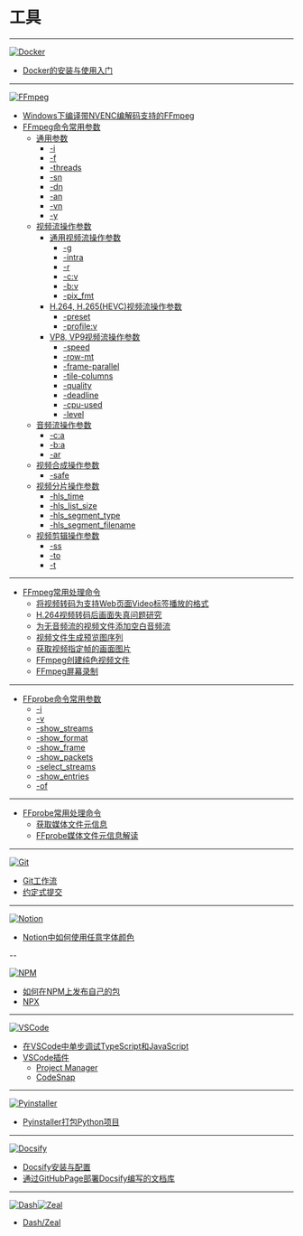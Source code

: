 # 工具

---

[![Docker](./Docker/images/title.png ":size=200")](/repository/Tools/Docker/README.md#docker)
  - [Docker的安装与使用入门](/repository/Tools/Docker/docs/Docker的安装与使用入门.md#Docker的安装与使用入门)

---

[![FFmpeg](./FFmpeg/images/title.jpg ":size=200")](/repository/Tools/FFmpeg/README.md#ffmpeg)
  - [Windows下编译带NVENC编解码支持的FFmpeg](/repository/Tools/FFmpeg/docs/Windows下编译带NVENC编解码支持的FFmpeg.md#windows下编译支持nvenc编码器的ffmpeg)
  - [FFmpeg命令常用参数](/repository/Tools/FFmpeg/docs/FFmpeg命令常用参数.md#FFmpeg命令常用参数)
    - [通用参数](/repository/Tools/FFmpeg/docs/Common/README.md#通用参数)
      - [-i](/repository/Tools/FFmpeg/docs/Common/-i.md#i)
      - [-f](/repository/Tools/FFmpeg/docs/Common/-f.md#f)
      - [-threads](/repository/Tools/FFmpeg/docs/Common/-threads.md#threads)
      - [-sn](/repository/Tools/FFmpeg/docs/Common/-sn.md#sn)
      - [-dn](/repository/Tools/FFmpeg/docs/Common/-dn.md#dn)
      - [-an](/repository/Tools/FFmpeg/docs/Common/-an.md#an)
      - [-vn](/repository/Tools/FFmpeg/docs/Common/-vn.md#vn)
      - [-y](/repository/Tools/FFmpeg/docs/Common/-y.md#y)
    - [视频流操作参数](/repository/Tools/FFmpeg/docs/VideoStream/README.md#视频流操作参数)
      - [通用视频流操作参数](/repository/Tools/FFmpeg/docs/VideoStream/Common/README.md#通用视频流操作参数)
        - [-g](/repository/Tools/FFmpeg/docs/VideoStream/Common/-g.md#g)
        - [-intra](/repository/Tools/FFmpeg/docs/VideoStream/Common/-intra.md#intra)
        - [-r](/repository/Tools/FFmpeg/docs/VideoStream/Common/-r.md#r)
        - [-c:v](/repository/Tools/FFmpeg/docs/VideoStream/Common/-c_v.md#cv)
        - [-b:v](/repository/Tools/FFmpeg/docs/VideoStream/Common/-b_v.md#bv)
        - [-pix_fmt](/repository/Tools/FFmpeg/docs/VideoStream/Common/-pix_fmt.md#pix_fmt)
      - [H.264, H.265(HEVC)视频流操作参数](/repository/Tools/FFmpeg/docs/VideoStream/H.26x/README.md#h264-h265hevc视频流操作参数)
        - [-preset](/repository/Tools/FFmpeg/docs/VideoStream/H.26x/-preset.md#preset)
        - [-profile:v](/repository/Tools/FFmpeg/docs/VideoStream/H.26x/-profile_v.md#profilev)
      - [VP8, VP9视频流操作参数](/repository/Tools/FFmpeg/docs/VideoStream/VPx/README.md#vp8-vp9视频流操作参数)
        - [-speed](/repository/Tools/FFmpeg/docs/VideoStream/VPx/-speed.md#speed)
        - [-row-mt](/repository/Tools/FFmpeg/docs/VideoStream/VPx/-row-mt.md#row-mt)
        - [-frame-parallel](/repository/Tools/FFmpeg/docs/VideoStream/VPx/-frame-parallel.md#frame-parallel)
        - [-tile-columns](/repository/Tools/FFmpeg/docs/VideoStream/VPx/-tile-columns.md#tile-columns)
        - [-quality](/repository/Tools/FFmpeg/docs/VideoStream/VPx/-quality.md#quality)
        - [-deadline](/repository/Tools/FFmpeg/docs/VideoStream/VPx/-deadline.md#deadline)
        - [-cpu-used](/repository/Tools/FFmpeg/docs/VideoStream/VPx/-cpu-used.md#cpu-used)
        - [-level](/repository/Tools/FFmpeg/docs/VideoStream/VPx/-level.md#level)
    - [音频流操作参数](/repository/Tools/FFmpeg/docs/AudioStream/README.md#音频流操作参数)
      - [-c:a](/repository/Tools/FFmpeg/docs/AudioStream/-c_a.md#c_a)
      - [-b:a](/repository/Tools/FFmpeg/docs/AudioStream/-b_a.md#b_a)
      - [-ar](/repository/Tools/FFmpeg/docs/AudioStream/-ar.md#ar)
    - [视频合成操作参数](/repository/Tools/FFmpeg/docs/Composite/README.md#视频合成操作参数)
      - [-safe](/repository/Tools/FFmpeg/docs/Composite/-safe.md#safe)
    - [视频分片操作参数](/repository/Tools/FFmpeg/docs/Segment/README.md#视频分片操作参数)
      - [-hls_time](/repository/Tools/FFmpeg/docs/Segment/-hls_time.md#hls_time)
      - [-hls_list_size](/repository/Tools/FFmpeg/docs/Segment/-hls_list_size.md#hls_list_size)
      - [-hls_segment_type](/repository/Tools/FFmpeg/docs/Segment/-hls_segment_type.md#hls_segment_type)
      - [-hls_segment_filename](/repository/Tools/FFmpeg/docs/Segment/-hls_segment_filename.md#hls_segment_filename)
    - [视频剪辑操作参数](/repository/Tools/FFmpeg/docs/Clipping/README.md#视频剪辑操作参数)
      - [-ss](/repository/Tools/FFmpeg/docs/Clipping/-ss.md#ss)
      - [-to](/repository/Tools/FFmpeg/docs/Clipping/-to.md#to)
      - [-t](/repository/Tools/FFmpeg/docs/Clipping/-t.md#t)
  
  ---
  
  - [FFmpeg常用处理命令](/repository/Tools/FFmpeg/docs/FFmpeg常用处理命令.md#ffmpeg常用处理命令)
    - [将视频转码为支持Web页面Video标签播放的格式](/repository/Tools/FFmpeg/docs/Commands/将视频转码为支持Web页面Video标签播放的格式.md#将视频转码为支持web页面video标签播放的格式)
    - [H.264视频转码后画面失真问题研究](/repository/Tools/FFmpeg/docs/H.264视频转码后画面失真问题研究.md#h264视频转码后画面失真问题研究)
    - [为无音频流的视频文件添加空白音频流](/repository/Tools/FFmpeg/docs/Commands/为无音频流的视频文件添加空白音频流.md#为无音频流的视频文件添加空白音频流)
    - [视频文件生成预览图序列](/repository/Tools/FFmpeg/docs/Commands/视频文件生成预览图序列.md#视频文件生成预览图序列)
    - [获取视频指定帧的画面图片](/repository/Tools/FFmpeg/docs/Commands/获取视频指定帧的画面图片.md#获取视频指定帧的画面图片)
    - [FFmpeg创建纯色视频文件](/repository/Tools/FFmpeg/docs/FFmpeg创建纯色视频文件.md#ffmpeg创建纯色视频文件)
    - [FFmpeg屏幕录制](/repository/Tools/FFmpeg/docs/FFmpeg屏幕录制.md#ffmpeg屏幕录制)
  
  ---
  
  - [FFprobe命令常用参数](/repository/Tools/FFmpeg/docs/FFprobe命令常用参数.md#FFprobe命令常用参数)
    - [-i](/repository/Tools/FFmpeg/docs/FFprobe/-i.md#i)
    - [-v](/repository/Tools/FFmpeg/docs/FFprobe/-v.md#v)
    - [-show_streams](/repository/Tools/FFmpeg/docs/FFprobe/-show_streams.md#show_streams)
    - [-show_format](/repository/Tools/FFmpeg/docs/FFprobe/-show_format.md#show_format)
    - [-show_frame](/repository/Tools/FFmpeg/docs/FFprobe/-show_frames.md#show_frame)
    - [-show_packets](/repository/Tools/FFmpeg/docs/FFprobe/-show_packets.md#show_packets)
    - [-select_streams](/repository/Tools/FFmpeg/docs/FFprobe/-select_streams.md#select_streams)
    - [-show_entries](/repository/Tools/FFmpeg/docs/FFprobe/-show_entries.md#show_entries)
    - [-of](/repository/Tools/FFmpeg/docs/FFprobe/-of.md#of)
  
  ---
  
  - [FFprobe常用处理命令](/repository/Tools/FFmpeg/docs/FFprobe常用处理命令.md#ffprobe常用处理命令)
    - [获取媒体文件元信息](/repository/Tools/FFmpeg/docs/Commands/获取媒体文件元信息.md#获取媒体文件元信息)
    - [FFprobe媒体文件元信息解读](/repository/Tools/FFmpeg/docs/FFprobe媒体文件元信息解读.md)

---

[![Git](./Git/images/title.png ":size=200")](/repository/Tools/Git/README.md#git)
  - [Git工作流](/repository/Tools/Git/docs/Gitflow.md#GitWorkflow)
  - [约定式提交](/repository/Tools/Git/docs/ConventionalCommits.md#约定式提交)

---

[![Notion](./Notion/images/title.webp ":size=200")](/repository/Tools/Notion/README.md#notion)
  - [Notion中如何使用任意字体颜色](/repository/Tools/Notion/Notion中如何使用任意字体颜色.md#notion中如何使用任意字体颜色)

--

[![NPM](./NPM/images/title.jpg ":size=200")](/repository/Tools/NPM/README.md#npm)
  - [如何在NPM上发布自己的包](/repository/Tools/NPM/如何在NPM上发布自己的包.md#如何在NPM上发布自己的包)
  - [NPX](/repository/Tools/NPM/docs/NPX.md#NPX)

---

[![VSCode](./VSCode/images/title.png ":size=200")](/repository/Tools/VSCode/README.md#vscode)
  - [在VSCode中单步调试TypeScript和JavaScript](/repository/Tools/VSCode/在VSCode中单步调试TypeScript和JavaScript.md#在vscode中单步调试typescript)
  - [VSCode插件](/repository/Tools/VSCode/docs/Plugins/README.md#vscode-插件)
    - [Project Manager](/repository/Tools/VSCode/docs/Plugins/ProjectManager.md#projectmanager)
    - [CodeSnap](/repository/Tools/VSCode/docs/Plugins/CodeSnap.md#codesnap)

---

[![Pyinstaller](./Pyinstaller/images/title.jpg ":size=200")](/repository/Tools/Pyinstaller/README.md#pyinstaller)
  - [Pyinstaller打包Python项目](/repository/Tools/Pyinstaller/Pyinstaller打包Python项目.md#pyinstaller打包python项目)

---

[![Docsify](./Docsify/images/title.png ":size=200")](/repository/Tools/Docsify/README.md#docsify)
  - [Docsify安装与配置](/repository/Tools/Docsify/docs/Docsify安装与配置.md#Docsify安装与配置)
  - [通过GitHubPage部署Docsify编写的文档库](/repository/Tools/Docsify/docs/通过GitHubPage部署Docsify编写的文档库.md#通过GitHubPage部署Docsify编写的文档库)

---

[![Dash](./Dash_Zeal/images/dash.png ":size=100")![Zeal](./Dash_Zeal/images/zeal.png ":size=100")](/repository/Tools/Dash_Zeal/README.md#dashzeal)
- [Dash/Zeal](/repository/Tools/Dash_Zeal/README.md#dashzeal)